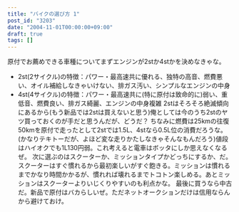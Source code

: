 ```yaml
---
title: "バイクの選び方 1"
post_id: "3203"
date: "2004-11-01T00:00:00+09:00"
draft: true
tags: []
---
```



原付でお薦めできる車種についてまずエンジンが2stか4stかを決めなきゃな。

  * 2st(2サイクル)の特徴：パワー・最高速共に優れる、独特の高音、燃費悪い、オイル補給しなきゃいけない、排ガス汚い、シンプルなエンジンの中身
  * 4st(4サイクル)の特徴：パワー・最高速共に(特に原付は致命的に)弱い、重低音、燃費良い、排ガス綺麗、エンジンの中身複雑
2stはそろそろ絶滅傾向にあるから(もう新品では2stは買えないと思う)俺としては今のうち2stのヤツ買っておくのが手だと思うんだが、どうだ？ ちなみに燃費は25kmの往復50kmを原付で走ったとして2stでは1.5L、4stなら0.5L位の消費だろうな。(かなりテキトーだが、よほど変な走りかたしなきゃそんなもんだろう)値段はハイオクでも1L130円弱。これ考えると電車はボッタにしか思えなくなるぜ。 次に選ぶのはスクーターか、ミッションタイプかどっちにするか、だ。スクーターはすぐ慣れるから最初楽しいがすぐ飽きる。ミッションは慣れるまでかなり時間かかるが、慣れれば壊れるまでトコトン楽しめる。あとミッションはスクーターよりいじくりやすいのも利点かな。 最後に買うなら中古だ。新品で原付はバカらしいぜ。ただネットオークションだけは信用ならんから避けておけ。
